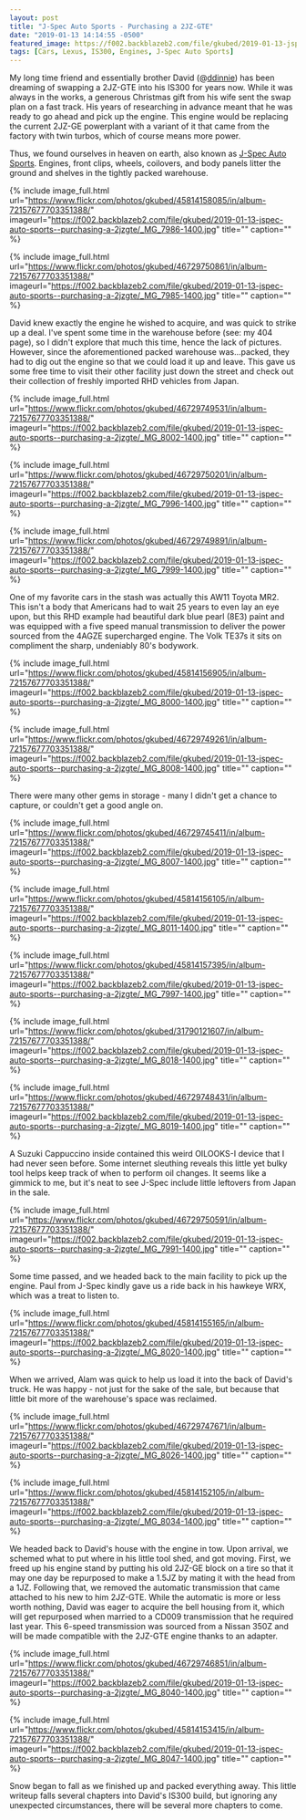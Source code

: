 ```yaml
---
layout: post
title: "J-Spec Auto Sports - Purchasing a 2JZ-GTE"
date: "2019-01-13 14:14:55 -0500"
featured_image: https://f002.backblazeb2.com/file/gkubed/2019-01-13-jspec-auto-sports--purchasing-a-2jzgte/2jz-forklift.jpg
tags: [Cars, Lexus, IS300, Engines, J-Spec Auto Sports]
---
```


My long time friend and essentially brother David (@[ddinnie](https://www.instagram.com/ddinnie/)) has been dreaming of swapping a 2JZ-GTE into his IS300 for years now. While it was always in the works, a generous Christmas gift from his wife sent the swap plan on a fast track. His years of researching in advance meant that he was ready to go ahead and pick up the engine. This engine would be replacing the current 2JZ-GE powerplant with a variant of it that came from the factory with twin turbos, which of course means more power.

Thus, we found ourselves in heaven on earth, also known as [J-Spec Auto Sports](https://jspecauto.com/en/). Engines, front clips, wheels, coilovers, and body panels litter the ground and shelves in the tightly packed warehouse.

<!--more-->

{% include image_full.html url="https://www.flickr.com/photos/gkubed/45814158085/in/album-72157677703351388/" imageurl="https://f002.backblazeb2.com/file/gkubed/2019-01-13-jspec-auto-sports--purchasing-a-2jzgte/_MG_7986-1400.jpg" title="" caption="" %}

{% include image_full.html url="https://www.flickr.com/photos/gkubed/46729750861/in/album-72157677703351388/" imageurl="https://f002.backblazeb2.com/file/gkubed/2019-01-13-jspec-auto-sports--purchasing-a-2jzgte/_MG_7985-1400.jpg" title="" caption="" %}

David knew exactly the engine he wished to acquire, and was quick to strike up a deal. I've spent some time in the warehouse before (see: my 404 page), so I didn't explore that much this time, hence the lack of pictures. However, since the aforementioned packed warehouse was...packed, they had to dig out the engine so that we could load it up and leave. This gave us some free time to visit their other facility just down the street and check out their collection of freshly imported RHD vehicles from Japan.

{% include image_full.html url="https://www.flickr.com/photos/gkubed/46729749531/in/album-72157677703351388/" imageurl="https://f002.backblazeb2.com/file/gkubed/2019-01-13-jspec-auto-sports--purchasing-a-2jzgte/_MG_8002-1400.jpg" title="" caption="" %}

{% include image_full.html url="https://www.flickr.com/photos/gkubed/46729750201/in/album-72157677703351388/" imageurl="https://f002.backblazeb2.com/file/gkubed/2019-01-13-jspec-auto-sports--purchasing-a-2jzgte/_MG_7996-1400.jpg" title="" caption="" %}

{% include image_full.html url="https://www.flickr.com/photos/gkubed/46729749891/in/album-72157677703351388/" imageurl="https://f002.backblazeb2.com/file/gkubed/2019-01-13-jspec-auto-sports--purchasing-a-2jzgte/_MG_7999-1400.jpg" title="" caption="" %}

One of my favorite cars in the stash was actually this AW11 Toyota MR2. This isn't a body that Americans had to wait 25 years to even lay an eye upon, but this RHD example had beautiful dark blue pearl (8E3) paint and was equipped with a five speed manual transmission to deliver the power sourced from the 4AGZE supercharged engine. The Volk TE37s it sits on compliment the sharp, undeniably 80's bodywork.

{% include image_full.html url="https://www.flickr.com/photos/gkubed/45814156905/in/album-72157677703351388/" imageurl="https://f002.backblazeb2.com/file/gkubed/2019-01-13-jspec-auto-sports--purchasing-a-2jzgte/_MG_8000-1400.jpg" title="" caption="" %}

{% include image_full.html url="https://www.flickr.com/photos/gkubed/46729749261/in/album-72157677703351388/" imageurl="https://f002.backblazeb2.com/file/gkubed/2019-01-13-jspec-auto-sports--purchasing-a-2jzgte/_MG_8008-1400.jpg" title="" caption="" %}

There were many other gems in storage - many I didn't get a chance to capture, or couldn't get a good angle on.

{% include image_full.html url="https://www.flickr.com/photos/gkubed/46729745411/in/album-72157677703351388/" imageurl="https://f002.backblazeb2.com/file/gkubed/2019-01-13-jspec-auto-sports--purchasing-a-2jzgte/_MG_8007-1400.jpg" title="" caption="" %}

{% include image_full.html url="https://www.flickr.com/photos/gkubed/45814156105/in/album-72157677703351388/" imageurl="https://f002.backblazeb2.com/file/gkubed/2019-01-13-jspec-auto-sports--purchasing-a-2jzgte/_MG_8011-1400.jpg" title="" caption="" %}

{% include image_full.html url="https://www.flickr.com/photos/gkubed/45814157395/in/album-72157677703351388/" imageurl="https://f002.backblazeb2.com/file/gkubed/2019-01-13-jspec-auto-sports--purchasing-a-2jzgte/_MG_7997-1400.jpg" title="" caption="" %}

{% include image_full.html url="https://www.flickr.com/photos/gkubed/31790121607/in/album-72157677703351388/" imageurl="https://f002.backblazeb2.com/file/gkubed/2019-01-13-jspec-auto-sports--purchasing-a-2jzgte/_MG_8018-1400.jpg" title="" caption="" %}

{% include image_full.html url="https://www.flickr.com/photos/gkubed/46729748431/in/album-72157677703351388/" imageurl="https://f002.backblazeb2.com/file/gkubed/2019-01-13-jspec-auto-sports--purchasing-a-2jzgte/_MG_8019-1400.jpg" title="" caption="" %}

A Suzuki Cappuccino inside contained this weird OILOOKS-I device that I had never seen before. Some internet sleuthing reveals this little yet bulky tool helps keep track of when to perform oil changes. It seems like a gimmick to me, but it's neat to see J-Spec include little leftovers from Japan in the sale.

{% include image_full.html url="https://www.flickr.com/photos/gkubed/46729750591/in/album-72157677703351388/" imageurl="https://f002.backblazeb2.com/file/gkubed/2019-01-13-jspec-auto-sports--purchasing-a-2jzgte/_MG_7991-1400.jpg" title="" caption="" %}

Some time passed, and we headed back to the main facility to pick up the engine. Paul from J-Spec kindly gave us a ride back in his hawkeye WRX, which was a treat to listen to.

{% include image_full.html url="https://www.flickr.com/photos/gkubed/45814155165/in/album-72157677703351388/" imageurl="https://f002.backblazeb2.com/file/gkubed/2019-01-13-jspec-auto-sports--purchasing-a-2jzgte/_MG_8020-1400.jpg" title="" caption="" %}

When we arrived, Alam was quick to help us load it into the back of David's truck. He was happy - not just for the sake of the sale, but because that little bit more of the warehouse's space was reclaimed.

{% include image_full.html url="https://www.flickr.com/photos/gkubed/46729747671/in/album-72157677703351388/" imageurl="https://f002.backblazeb2.com/file/gkubed/2019-01-13-jspec-auto-sports--purchasing-a-2jzgte/_MG_8026-1400.jpg" title="" caption="" %}

{% include image_full.html url="https://www.flickr.com/photos/gkubed/45814152105/in/album-72157677703351388/" imageurl="https://f002.backblazeb2.com/file/gkubed/2019-01-13-jspec-auto-sports--purchasing-a-2jzgte/_MG_8034-1400.jpg" title="" caption="" %}

We headed back to David's house with the engine in tow. Upon arrival, we schemed what to put where in his little tool shed, and got moving. First, we freed up his engine stand by putting his old 2JZ-GE block on a tire so that it may one day be repurposed to make a 1.5JZ by mating it with the head from a 1JZ. Following that, we removed the automatic transmission that came attached to his new to him 2JZ-GTE. While the automatic is more or less worth nothing, David was eager to acquire the bell housing from it, which will get repurposed when married to a CD009 transmission that he required last year. This 6-speed transmission was sourced from a Nissan 350Z and will be made compatible with the 2JZ-GTE engine thanks to an adapter.

{% include image_full.html url="https://www.flickr.com/photos/gkubed/46729746851/in/album-72157677703351388/" imageurl="https://f002.backblazeb2.com/file/gkubed/2019-01-13-jspec-auto-sports--purchasing-a-2jzgte/_MG_8040-1400.jpg" title="" caption="" %}

{% include image_full.html url="https://www.flickr.com/photos/gkubed/45814153415/in/album-72157677703351388/" imageurl="https://f002.backblazeb2.com/file/gkubed/2019-01-13-jspec-auto-sports--purchasing-a-2jzgte/_MG_8047-1400.jpg" title="" caption="" %}

Snow began to fall as we finished up and packed everything away. This little writeup falls several chapters into David's IS300 build, but ignoring any unexpected circumstances, there will be several more chapters to come.
